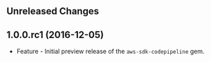 Unreleased Changes
------------------

1.0.0.rc1 (2016-12-05)
------------------

* Feature - Initial preview release of the `aws-sdk-codepipeline` gem.

